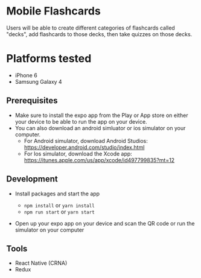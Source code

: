 # Mobile Flashcards

Users will be able to create different categories of flashcards called "decks", add flashcards to those decks, then take quizzes on those decks.

# Platforms tested 

* iPhone 6
* Samsung Galaxy 4

## Prerequisites

* Make sure to install the expo app from the Play or App store on either your device to be able to run the app on your device.
* You can also download an android simluator or ios simulator on your computer.
  - For Android simulator, download Android Studios: https://developer.android.com/studio/index.html
  - For Ios simulator, download the Xcode app: https://itunes.apple.com/us/app/xcode/id497799835?mt=12

## Development

* Install packages and start the app
    - `npm install` or `yarn install`
    - `npm run start` or `yarn start`

* Open up your expo app on your device and scan the QR code or run the simulator on your computer

## Tools

* React Native (CRNA)
* Redux

